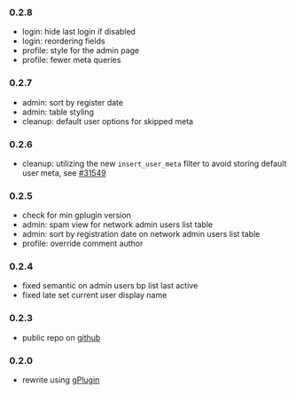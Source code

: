 ### 0.2.8
* login: hide last login if disabled
* login: reordering fields
* profile: style for the admin page
* profile: fewer meta queries

### 0.2.7
* admin: sort by register date
* admin: table styling
* cleanup: default user options for skipped meta

### 0.2.6
* cleanup: utilizing the new `insert_user_meta` filter to avoid storing default user meta, see [#31549](https://core.trac.wordpress.org/ticket/31549)

### 0.2.5
* check for min gplugin version
* admin: spam view for network admin users list table
* admin: sort by registration date on network admin users list table
* profile: override comment author

### 0.2.4
* fixed semantic on admin users bp list last active
* fixed late set current user display name

### 0.2.3
* public repo on [github](https://github.com/geminorum/gmember)

### 0.2.0
* rewrite using [gPlugin](https://github.com/geminorum/gplugin)
